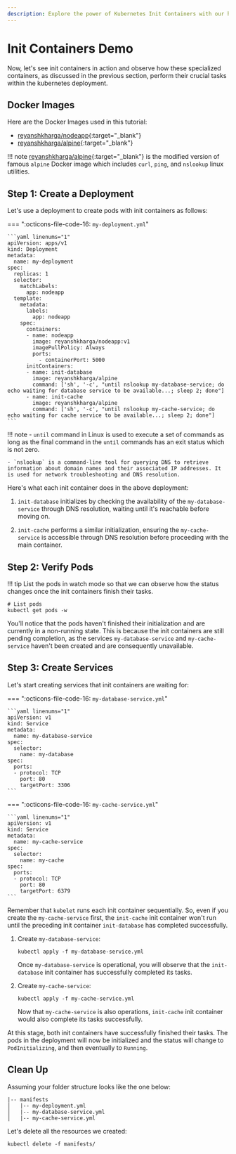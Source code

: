 ```yaml
---
description: Explore the power of Kubernetes Init Containers with our hands-on demo. Learn how to enhance container orchestration for seamless app deployment.
---
```


# Init Containers Demo

Now, let's see init containers in action and observe how these specialized containers, as discussed in the previous section, perform their crucial tasks within the kubernetes deployment.


## Docker Images

Here are the Docker Images used in this tutorial:

- [reyanshkharga/nodeapp]{:target="_blank"}
- [reyanshkharga/alpine]{:target="_blank"}

!!! note
    [reyanshkharga/alpine]{:target="_blank"} is the modified version of famous `alpine` Docker image which includes `curl`, `ping`, and `nslookup` linux utilities.


## Step 1: Create a Deployment

Let's use a deployment to create pods with init containers as follows: 

=== ":octicons-file-code-16: `my-deployment.yml`"

    ```yaml linenums="1"
    apiVersion: apps/v1
    kind: Deployment
    metadata:
      name: my-deployment
    spec:
      replicas: 1
      selector:
        matchLabels:
          app: nodeapp
      template:
        metadata:
          labels:
            app: nodeapp
        spec:
          containers:
          - name: nodeapp
            image: reyanshkharga/nodeapp:v1
            imagePullPolicy: Always
            ports:
              - containerPort: 5000
          initContainers:
          - name: init-database
            image: reyanshkharga/alpine
            command: ['sh', '-c', "until nslookup my-database-service; do echo waiting for database service to be available...; sleep 2; done"]
          - name: init-cache
            image: reyanshkharga/alpine
            command: ['sh', '-c', "until nslookup my-cache-service; do echo waiting for cache service to be available...; sleep 2; done"]
    ```

!!! note
    - `until` command in Linux is used to execute a set of commands as long as the final command in the `until` commands has an exit status which is not zero.

    - `nslookup` is a command-line tool for querying DNS to retrieve information about domain names and their associated IP addresses. It is used for network troubleshooting and DNS resolution.


Here's what each init container does in the above deployment:

1. `init-database` initializes by checking the availability of the `my-database-service` through DNS resolution, waiting until it's reachable before moving on.

2. `init-cache` performs a similar initialization, ensuring the `my-cache-service` is accessible through DNS resolution before proceeding with the main container.


## Step 2: Verify Pods

!!! tip
    List the pods in watch mode so that we can observe how the status changes once the init containers finish their tasks.

```
# List pods
kubectl get pods -w
```

You'll notice that the pods haven't finished their initialization and are currently in a non-running state. This is because the init containers are still pending completion, as the services `my-database-service` and `my-cache-service` haven't been created and are consequently unavailable.


## Step 3: Create Services

Let's start creating services that init containers are waiting for:

=== ":octicons-file-code-16: `my-database-service.yml`"

    ```yaml linenums="1"
    apiVersion: v1
    kind: Service
    metadata:
      name: my-database-service
    spec:
      selector:
        name: my-database
    spec:
      ports:
      - protocol: TCP
        port: 80
        targetPort: 3306
    ```

=== ":octicons-file-code-16: `my-cache-service.yml`"

    ```yaml linenums="1"
    apiVersion: v1
    kind: Service
    metadata:
      name: my-cache-service
    spec:
      selector:
        name: my-cache
    spec:
      ports:
      - protocol: TCP
        port: 80
        targetPort: 6379
    ```


Remember that `kubelet` runs each init container sequentially. So, even if you create the `my-cache-service` first, the `init-cache` init container won't run until the preceding init container `init-database` has completed successfully.

1. Create `my-database-service`: 

    ```
    kubectl apply -f my-database-service.yml
    ```

    Once `my-database-service` is operational, you will observe that the `init-database` init container has successfully completed its tasks.


2. Create `my-cache-service`:

    ```
    kubectl apply -f my-cache-service.yml
    ```

    Now that `my-cache-service` is also operations, `init-cache` init container would also complete its tasks successfully.

At this stage, both init containers have successfully finished their tasks. The pods in the deployment will now be initialized and the status will change to `PodInitializing`, and then eventually to `Running`.


## Clean Up

Assuming your folder structure looks like the one below:

```
|-- manifests
│   |-- my-deployment.yml
│   |-- my-database-service.yml
│   |-- my-cache-service.yml
```

Let's delete all the resources we created:

```
kubectl delete -f manifests/
```



<!-- Hyperlinks -->
[reyanshkharga/nodeapp]: https://hub.docker.com/r/reyanshkharga/nodeapp
[reyanshkharga/alpine]: https://hub.docker.com/r/reyanshkharga/alpine